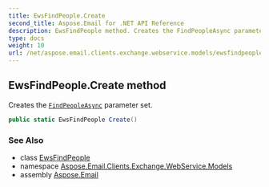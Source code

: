 ```yaml
---
title: EwsFindPeople.Create
second_title: Aspose.Email for .NET API Reference
description: EwsFindPeople method. Creates the FindPeopleAsync parameter set
type: docs
weight: 10
url: /net/aspose.email.clients.exchange.webservice.models/ewsfindpeople/create/
---
```

## EwsFindPeople.Create method

Creates the [`FindPeopleAsync`](../../../aspose.email.clients.exchange.webservice/iasyncewsclient/findpeopleasync/) parameter set.

```csharp
public static EwsFindPeople Create()
```

### See Also

* class [EwsFindPeople](../)
* namespace [Aspose.Email.Clients.Exchange.WebService.Models](../../ewsfindpeople/)
* assembly [Aspose.Email](../../../)


